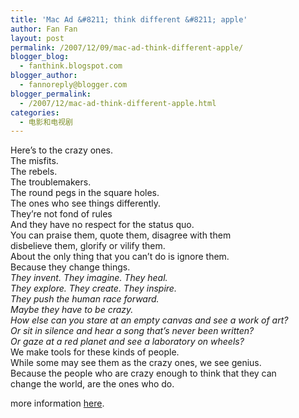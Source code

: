 ```yaml
---
title: 'Mac Ad &#8211; think different &#8211; apple'
author: Fan Fan
layout: post
permalink: /2007/12/09/mac-ad-think-different-apple/
blogger_blog:
  - fanthink.blogspot.com
blogger_author:
  - fannoreply@blogger.com
blogger_permalink:
  - /2007/12/mac-ad-think-different-apple.html
categories:
  - 电影和电视剧
---
```

  
Here&#8217;s to the crazy ones.  
The misfits.  
The rebels.  
The troublemakers.  
The round pegs in the square holes.  
The ones who see things differently.  
They&#8217;re not fond of rules  
And they have no respect for the status quo.  
You can praise them, quote them, disagree with them  
disbelieve them, glorify or vilify them.  
About the only thing that you can&#8217;t do is ignore them.  
Because they change things.  
<span style="font-style: italic;"> They invent. They imagine. They heal.</span>  
<span style="font-style: italic;"> They explore. They create. They inspire.</span>  
<span style="font-style: italic;"> They push the human race forward.</span>  
<span style="font-style: italic;"> Maybe they have to be crazy.</span>  
<span style="font-style: italic;"> How else can you stare at an empty canvas and see a work of art?</span>  
<span style="font-style: italic;"> Or sit in silence and hear a song that&#8217;s never been written?</span>  
<span style="font-style: italic;"> Or gaze at a red planet and see a laboratory on wheels?</span>  
We make tools for these kinds of people.  
While some may see them as the crazy ones, we see genius.  
Because the people who are crazy enough to think that they can  
change the world, are the ones who do.

more information [here][1].

 [1]: http://en.wikipedia.org/wiki/Think_Different